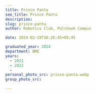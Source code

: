 ```yaml
---
title: Prince Panta
seo_title: Prince Panta
description: 
slug: prince-panta
author: Robotics Club, Pulchowk Campus

date: 2024-02-19T16:26:45+05:45

graduated_year: 2024
department: BME
years:
  - 2021
  - 2022
  - 
personal_photo_src: prince-panta.webp
group_photo_src: 

---
```


